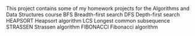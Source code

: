 This project contains some of my homework projects for the Algorithms and Data Structures course
BFS Breadth-first search
DFS Depth-first search
HEAPSORT Heapsort algorithm
LCS Longest common subsequence
STRASSEN Strassen algorithm
FIBONACCI Fibonacci algorithm
